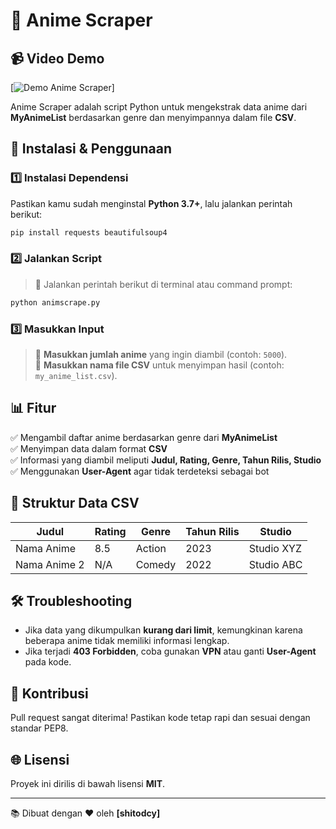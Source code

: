 # 🎡 Anime Scraper

## 📹 Video Demo
[![Demo Anime Scraper](https://youtu.be/pwggTSu1P9k?si=Cs_XfA2y1L3pJvuB)]

Anime Scraper adalah script Python untuk mengekstrak data anime dari **MyAnimeList** berdasarkan genre dan menyimpannya dalam file **CSV**. 

## 🚀 Instalasi & Penggunaan

### 1️⃣ **Instalasi Dependensi**
Pastikan kamu sudah menginstal **Python 3.7+**, lalu jalankan perintah berikut:
```bash
pip install requests beautifulsoup4
```

### 2️⃣ **Jalankan Script**
> 🚀 Jalankan perintah berikut di terminal atau command prompt:  
```bash
python animscrape.py
```

### 3️⃣ **Masukkan Input**
> 📝 **Masukkan jumlah anime** yang ingin diambil (contoh: `5000`).  
> 📝 **Masukkan nama file CSV** untuk menyimpan hasil (contoh: `my_anime_list.csv`).  

## 📊 Fitur
✅ Mengambil daftar anime berdasarkan genre dari **MyAnimeList**  
✅ Menyimpan data dalam format **CSV**  
✅ Informasi yang diambil meliputi **Judul, Rating, Genre, Tahun Rilis, Studio**  
✅ Menggunakan **User-Agent** agar tidak terdeteksi sebagai bot  

## 🔧 Struktur Data CSV
| Judul | Rating | Genre | Tahun Rilis | Studio |
|--------|--------|--------|------------|--------|
| Nama Anime | 8.5 | Action | 2023 | Studio XYZ |
| Nama Anime 2 | N/A | Comedy | 2022 | Studio ABC |

## 🛠 Troubleshooting
- Jika data yang dikumpulkan **kurang dari limit**, kemungkinan karena beberapa anime tidak memiliki informasi lengkap.
- Jika terjadi **403 Forbidden**, coba gunakan **VPN** atau ganti **User-Agent** pada kode.

## 🌟 Kontribusi
Pull request sangat diterima! Pastikan kode tetap rapi dan sesuai dengan standar PEP8.

## 🌐 Lisensi
Proyek ini dirilis di bawah lisensi **MIT**.

---
📚 Dibuat dengan ❤ oleh **[shitodcy]**
